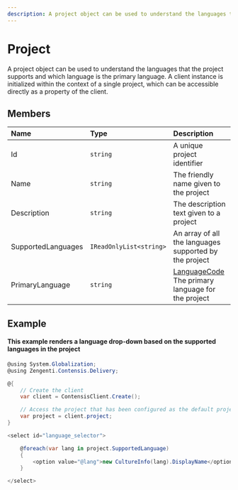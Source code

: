 ```yaml
---
description: A project object can be used to understand the languages that the project supports and which language is the primary language. 
---
```

# Project

A project object can be used to understand the languages that the project supports and which language is the primary language. A client instance is initialized within the context of a single project, which can be accessible directly as a property of the client.

## Members

| Name | Type | Description |
| :--- | :--- | :---------- |
| Id | `string` | A unique project identifier |
| Name | `string` | The friendly name given to the project |
| Description | `string` | The description text given to a project |
| SupportedLanguages | `IReadOnlyList<string>` | An array of all the languages supported by the project |
| PrimaryLanguage | `string` | [LanguageCode](/key-concepts/localization.md) The primary language for the project |


## Example

#### This example renders a language drop-down based on the supported languages in the project

```cs
@using System.Globalization;
@using Zengenti.Contensis.Delivery;

@{
    // Create the client
    var client = ContensisClient.Create();

    // Access the project that has been configured as the default project
    var project = client.project;
}

<select id="language_selector">

    @foreach(var lang in project.SupportedLanguage)
    {
        <option value="@lang">new CultureInfo(lang).DisplayName</option>
    }

</select>

```
